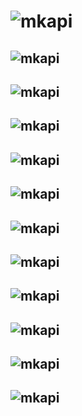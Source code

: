 # ![mkapi](mkapi.core.docstring|upper|link|plain)


## ![mkapi](mkapi.core.docstring.section_heading|)

## ![mkapi](mkapi.core.docstring.split_section|)

## ![mkapi](mkapi.core.docstring.split_parameter|)

## ![mkapi](mkapi.core.docstring.parse_parameter|)

## ![mkapi](mkapi.core.docstring.parse_parameters|)

## ![mkapi](mkapi.core.docstring.parse_returns|)

## ![mkapi](mkapi.core.docstring.get_section|)

## ![mkapi](mkapi.core.docstring.parse_bases|)

## ![mkapi](mkapi.core.docstring.parse_property|)

## ![mkapi](mkapi.core.docstring.parse_attribute|)

## ![mkapi](mkapi.core.docstring.get_docstring|)
